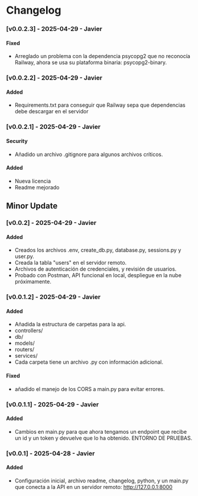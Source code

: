 # Changelog

### [v0.0.2.3] - 2025-04-29 - Javier 
#### Fixed
- Arreglado un problema con la dependencia psycopg2 que no reconocía Railway, ahora se usa su plataforma binaria: psycopg2-binary.

### [v0.0.2.2] - 2025-04-29 - Javier 
#### Added
- Requirements.txt para conseguir que Railway sepa que dependencias debe descargar en el servidor

### [v0.0.2.1] - 2025-04-29 - Javier 
#### Security
- Añadido un archivo .gitignore para algunos archivos críticos.
#### Added
- Nueva licencia
- Readme mejorado

## Minor Update
### [v0.0.2] - 2025-04-29 - Javier 
#### Added
- Creados los archivos .env, create_db.py, database.py, sessions.py y user.py.
- Creada la tabla "users" en el servidor remoto.
- Archivos de autenticación de credenciales, y revisión de usuarios.
- Probado con Postman, API funcional en local, despliegue en la nube próximamente.

### [v0.0.1.2] - 2025-04-29 - Javier 
#### Added
- Añadida la estructura de carpetas para la api.
- controllers/
- db/
- models/
- routers/
- services/
- Cada carpeta tiene un archivo .py con información adicional.
#### Fixed
- añadido el manejo de los CORS a main.py para evitar errores.

### [v0.0.1.1] - 2025-04-29 - Javier 
#### Added
- Cambios en main.py para que ahora tengamos un endpoint que recibe un id y un token y devuelve que lo ha obtenido. ENTORNO DE PRUEBAS.

### [v0.0.1] - 2025-04-28 - Javier 
#### Added
- Configuración inicial, archivo readme, changelog, python, y un main.py que conecta a la API en un servidor remoto: http://127.0.0.1:8000